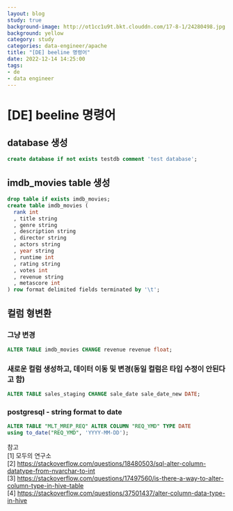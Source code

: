 ```yaml
---
layout: blog
study: true
background-image: http://ot1cc1u9t.bkt.clouddn.com/17-8-1/24280498.jpg
background: yellow
category: study
categories: data-engineer/apache
title: "[DE] beeline 명령어"
date: 2022-12-14 14:25:00
tags:
- de
- data engineer
---
```


# [DE] beeline 명령어

## database 생성

```sql
create database if not exists testdb comment 'test database';
```
  
## imdb_movies table 생성
```sql
drop table if exists imdb_movies;
create table imdb_movies (
  rank int
  , title string
  , genre string
  , description string
  , director string
  , actors string
  , year string
  , runtime int
  , rating string
  , votes int
  , revenue string
  , metascore int
) row format delimited fields terminated by '\t';
```

## 컬럼 형변환

### 그냥 변경
```sql
ALTER TABLE imdb_movies CHANGE revenue revenue float;
```
### 새로운 컬럼 생성하고, 데이터 이동 및 변경(동일 컬럼은 타입 수정이 안된다고 함)
```sql
ALTER TABLE sales_staging CHANGE sale_date sale_date_new DATE;
```

### postgresql - string format to date
```sql
ALTER TABLE "MLT_MREP_REQ" ALTER COLUMN "REQ_YMD" TYPE DATE 
using to_date("REQ_YMD", 'YYYY-MM-DD');
```

참고   
[1] 모두의 연구소   
[2] https://stackoverflow.com/questions/18480503/sql-alter-column-datatype-from-nvarchar-to-int  
[3] https://stackoverflow.com/questions/17497560/is-there-a-way-to-alter-column-type-in-hive-table  
[4] https://stackoverflow.com/questions/37501437/alter-column-data-type-in-hive